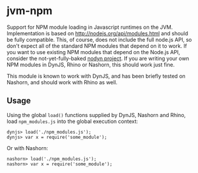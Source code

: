 # jvm-npm

Support for NPM module loading in Javascript runtimes on the JVM.
Implementation is based on http://nodejs.org/api/modules.html and
should be fully compatible. This, of course, does not include the
full node.js API, so don't expect all of the standard NPM modules
that depend on it to work. If you want to use existing NPM modules
that depend on the Node.js API, consider the not-yet-fully-baked
[nodyn project](http://nodyn.io). If you are writing your own NPM
modules in DynJS, Rhino or Nashorn, this should work just fine.

This module is known to work with DynJS, and has been briefly tested
on Nashorn, and should work with Rhino as well. 

## Usage

Using the global `load()` functions supplied by DynJS, Nashorn and
Rhino, load `npm_modules.js` into the global execution context:

    dynjs> load('./npm_modules.js');
    dynjs> var x = require('some_module');

Or with Nashorn:

    nashorn> load('./npm_modules.js');
    nashorn> var x = require('some_module');


